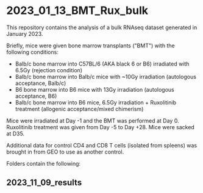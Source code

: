 # 2023_01_13_BMT_Rux_bulk

This repository contains the analysis of a bulk RNAseq dataset generated in January 2023.

Briefly, mice were given bone marrow transplants ("BMT") with the following conditions:
- Balb/c bone marrow into C57BL/6 (AKA black 6 or B6) irradiated with 6.5Gy (rejection condition)
- Balb/c bone marrow into Balb/c mice with ~10Gy irradiation (autologous acceptance, Balb/c)
- B6 bone marrow into B6 mice with 13Gy irradiation (autologous acceptance, B6)
- Balb/c bone marrow into B6 mice, 6.5Gy irradiation + Ruxolitinib treatment (allogenic acceptance/mixed chimerism)

Mice were irradiated at Day -1 and the BMT was performed at Day 0. Ruxolitinib treatment was given from Day -5 to Day +28. Mice were sacked at D35.

Additional data for control CD4 and CD8 T cells (isolated from spleens) was brought in from GEO to use as another control.

Folders contain the following:

## 2023_11_09_results
